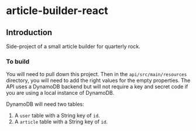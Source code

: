 # article-builder-react

## Introduction

Side-project of a small article builder for quarterly rock.

### To build

You will need to pull down this project. Then in the `api/src/main/resources` directory, you will need to add the right values for the empty properties. The API uses a DynamoDB backend but will not require a key and secret code if you are using a local instance of DynamoDB. 

DynamoDB will need two tables:
1. A `user` table with a String key of `id`.
2. A `article` table with a String key of `id`.
